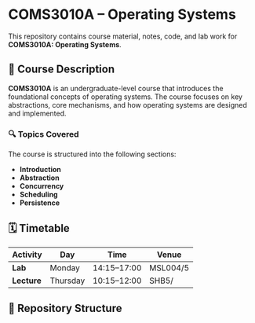 # COMS3010A – Operating Systems

This repository contains course material, notes, code, and lab work for **COMS3010A: Operating Systems**.

## 📘 Course Description

**COMS3010A** is an undergraduate-level course that introduces the foundational concepts of operating systems. The course focuses on key abstractions, core mechanisms, and how operating systems are designed and implemented.

### 🔍 Topics Covered
The course is structured into the following sections:

- **Introduction**
- **Abstraction**
- **Concurrency**
- **Scheduling**
- **Persistence**

## 🗓️ Timetable

| Activity   | Day       | Time            | Venue            |
|------------|-----------|-----------------|------------------|
| **Lab**    | Monday    | 14:15–17:00     | MSL004/5         |
| **Lecture**| Thursday  | 10:15–12:00     | SHB5/            |

## 📂 Repository Structure

